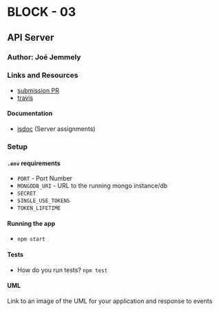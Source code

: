 # BLOCK - 03

## API Server

### Author: Joé Jemmely

### Links and Resources

- [submission PR](https://github.com/401-advanced-javascript-joejemmely/block-03/pull/1)
- [travis](https://travis-ci.com/401-advanced-javascript-joejemmely/block-03)

#### Documentation

- [jsdoc](http://xyz.com) (Server assignments)

### Setup

#### `.env` requirements

- `PORT` - Port Number
- `MONGODB_URI` - URL to the running mongo instance/db
- `SECRET`
- `SINGLE_USE_TOKENS`
- `TOKEN_LIFETIME`

#### Running the app

- `npm start`

#### Tests

- How do you run tests? `npm test`

#### UML

Link to an image of the UML for your application and response to events
